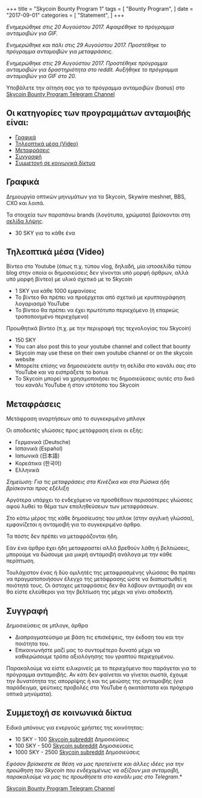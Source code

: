 +++
title = "Skycoin Bounty Program 1"
tags = [
    "Bounty Program",
]
date = "2017-09-01"
categories = [
    "Statement",
]
+++

*Ενημερώθηκε στις 20 Αυγούστου 2017. Αφαιρέθηκε το πρόγραμμα ανταμοιβών για GIF.*

*Ενημερώθηκε και πάλι στις 29 Αυγούστου 2017. Προστέθηκε το πρόγραμμα ανταμοιβών για μεταφράσεις.*

*Ενημερώθηκε στις 29 Αυγούστου 2017. Προστέθηκε πρόγραμμα ανταμοιβών για δραστηριότητα στο reddit. Αυξήθηκε το πρόγραμμα ανταμοιβών για GIF στο 20.*


Υποβάλετε την αίτηση σας για το πρόγραμμα ανταμοιβών (bonus) στο [Skycoin Bounty Program Telegram Channel](https://t.me/skycoinbounty)

## Οι κατηγορίες των προγραμμάτων ανταμοιβής είναι:

- [Γραφικά](#γραφικά)
- [Τηλεοπτικά μέσα \(Video\)](#τηλεοπτικά-μέσα-video)
- [Μεταφράσεις](#μεταφράσεις)
- [Συγγραφή](#συγγραφή)
- [Συμμετοχή σε κοινωνικά δίκτυα](#συμμετοχή-σε-κοινωνικά-δίκτυα)

## Γραφικά

Δημιουργία οπτικών μηνυμάτων για τα Skycoin, Skywire meshnet, BBS, CXO και λοιπά.

Τα στοιχεία των παραπάνω brands (λογότυπα, χρώματα) βρίσκονται στη [σελίδα λήψης](https://www.skycoin.net/downloads).

* 30 SKY για το κάθε ένα

## Τηλεοπτικά μέσα (Video)

Βίντεο στο Youtube (όπως π.χ. τύπου vlog, δηλαδή, μία ιστοσελίδα τύπου blog στην οποία οι δημοσιεύσεις δεν γίνονται υπό μορφή άρθρων, αλλά υπό μορφή βίντεο) με υλικό σχετικό με το Skycoin

* 1 SKY για κάθε 1000 εμφανίσεις
* Το βίντεο θα πρέπει να προέρχεται από σχετικό με κρυπτογράφηση λογαριασμό YouTube
* Το βίντεο θα πρέπει να έχει πρωτότυπο περιεχόμενο (ή επαρκώς τροποποιημένο περιεχόμενο)

Προωθητικά βίντεο (π.χ. με την περιγραφή της τεχνολογίας του Skycoin)

* 150 SKY
* You can also post this to your youtube channel and collect that bounty
* Skycoin may use these on their own youtube channel or on the skycoin website
* Μπορείτε επίσης να δημοσιεύσετε αυτήν τη σελίδα στο κανάλι σας στο YouTube και να εισπράξετε το bonus
* Το Skycoin μπορεί να χρησιμοποιήσει τις δημοσιεύεσεις αυτές στο δικό του κανάλι YouTube ή στον ιστότοπο του Skycoin

## Μεταφράσεις

Μετάφραση αναρτήσεων από το συγκεκριμένο μπλογκ

Οι αποδεκτές γλώσσες προς μετάφραση είναι οι εξής:

* Γερμανικά (Deutsche)
* Ισπανικά (Español)
* Ιαπωνικά (日本語)
* Κορεάτικα (한국어)
* Ελληνικά

*Σημείωση: Για τις μεταφράσεις στα Κινέζικα και στα Ρώσικα ήδη βρίσκονται προς εξέλιξη*

Αργότερα υπάρχει το ενδεχόμενο να προσθέθουν περισσότερες γλώσσες αφού λυθεί το θέμα των επαληθεύσεων των μεταφράσεων.

Στο κάτω μέρος της κάθε δημοσίευσης του μπλοκ (στην αγγλική γλώσσα), εμφανίζεται η ανταμοιβή για το συγκεκριμένο άρθρο.

Τα πόστς δεν πρέπει να μεταφράζονται ήδη.

Εάν ένα άρθρο έχει ήδη μεταφραστεί αλλά βρεθούν λάθη ή βελτιώσεις, μπορούμε να δώσουμε μια μικρή ανταμοιβή ανάλογα με την κάθε περίπτωση.

Τουλάχιστον ένας ή δύο ομιλητές της μεταφρασμένης γλώσσας θα πρέπει να πραγματοποιήσουν έλεγχο της μετάφρασης ώστε να διαπυστωθεί η ποιότητά τους.
Οι άστοχες μεταφράσεις δεν θα λάβουν ανταμοιβή αν και θα είστε ελεύθεροι για την βελτίωση της μέχρι να γίνει αποδεκτή.

## Συγγραφή

Δημοσιεύσεις σε μπλογκ, άρθρα

* Διαπραγματεύσιμο με βάση τις επισκέψεις, την έκδοση του και την ποιότητα του.
* Επικοινωνήστε μαζί μας το συντομέτερο δυνατό μέχρι να καθιερώσουμε τρόπο αξιολόγησης του γραπτού περιεχομένου.

Παρακαλούμε να είστε ειλικρινείς με το περιεχόμενο που παράγεται για το πρόγραμμα ανταμοιβής.
Αν κάτι δεν φαίνεται να γίνεται σωστά, έχουμε την δυνατότητα της απορρίψης ή και τις μειώσης της ανταμοιβής (για παράδειγμα, ψεύτικες προβολές στο YouTube ή ακατάστατα και πρόχειρα οπτικά μηνύματα).

## Συμμετοχή σε κοινωνικά δίκτυα

Ειδικά μπόνους για ενεργούς χρήστες της κοινότητας:

* 10 SKY - 100 [Skycoin subreddit](https://reddit.com/r/skycoinproject) Δημοσιεύσεις
* 100 SKY - 500 [Skycoin subreddit](https://reddit.com/r/skycoinproject) Δημοσιεύσεις
* 1000 SKY - 2500 [Skycoin subreddit](https://reddit.com/r/skycoinproject) Δημοσιεύσεις

*Εφόσον βρίσκεστε σε θέση να μας προτείνετε και άλλες ιδέες για την προώθηση του Skycoin που ενδεχομένως να αξίζουν μια ανταμοιβή, παρακαλούμε να μας τις προωθήσετε στο κανάλι μας στο Telegram*.*


[Skycoin Bounty Program Telegram Channel](https://t.me/skycoinbounty)
